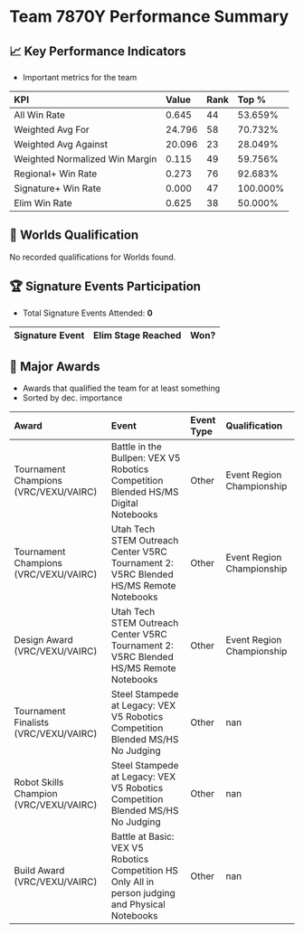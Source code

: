 # Team 7870Y Performance Summary

## 📈 Key Performance Indicators
- Important metrics for the team

| KPI | Value | Rank | Top % |
|:---|:-----|:----|:-----|
| All Win Rate | 0.645 | 44 | 53.659% |
| Weighted Avg For | 24.796 | 58 | 70.732% |
| Weighted Avg Against | 20.096 | 23 | 28.049% |
| Weighted Normalized Win Margin | 0.115 | 49 | 59.756% |
| Regional+ Win Rate | 0.273 | 76 | 92.683% |
| Signature+ Win Rate | 0.000 | 47 | 100.000% |
| Elim Win Rate | 0.625 | 38 | 50.000% |


## 🎯 Worlds Qualification
No recorded qualifications for Worlds found.

## 🏆 Signature Events Participation
- Total Signature Events Attended: **0**

| Signature Event | Elim Stage Reached | Won? |
|:----------------|:-------------------|:----|


## 🥇 Major Awards
- Awards that qualified the team for at least something
- Sorted by dec. importance

| Award | Event | Event Type | Qualification |
|:------|:------|:-----------|:--------------|
| Tournament Champions (VRC/VEXU/VAIRC) | Battle in the Bullpen: VEX V5 Robotics Competition Blended HS/MS Digital Notebooks | Other | Event Region Championship |
| Tournament Champions (VRC/VEXU/VAIRC) | Utah Tech STEM Outreach Center V5RC Tournament 2: V5RC Blended HS/MS Remote Notebooks | Other | Event Region Championship |
| Design Award (VRC/VEXU/VAIRC) | Utah Tech STEM Outreach Center V5RC Tournament 2: V5RC Blended HS/MS Remote Notebooks | Other | Event Region Championship |
| Tournament Finalists (VRC/VEXU/VAIRC) | Steel Stampede at Legacy: VEX V5 Robotics Competition Blended MS/HS No Judging | Other | nan |
| Robot Skills Champion (VRC/VEXU/VAIRC) | Steel Stampede at Legacy: VEX V5 Robotics Competition Blended MS/HS No Judging | Other | nan |
| Build Award (VRC/VEXU/VAIRC) | Battle at Basic: VEX V5 Robotics Competition HS Only All in person judging and Physical Notebooks | Other | nan |

